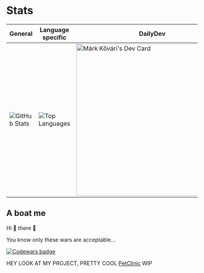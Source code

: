 # Stats

| General | Language specific | DailyDev |
| ------- | ----------------- | --------- |
| ![GitHub Stats][href-github-stats] | ![Top Languages][href-github-stats-top-languages] | <a href="https://app.daily.dev/markkovari"><img src="https://api.daily.dev/devcards/cdccfa4eaf1c4a1d9de0fc4795f1b407.png?r=gwn" width="400" alt="Márk Kővári's Dev Card"/></a>


## A boat me

Hi 👋 there 👋

You know only these wars are acceptable...

[![Codewars badge][href-codewars-badge]][href-codewars-profile]

<!--

In case of emergency please concact me on LinkedIn or via email.
Chechkout my [homepage](https://markkovari-io.vercel.app/), which is heavily WIP

Thank you 🙇

-->

[href-github-stats]: https://github-readme-stats.vercel.app/api?username=markkovari&show_icons=true&count_private=true&theme=transparent
[href-github-stats-top-languages]: https://github-readme-stats.vercel.app/api/top-langs/?username=markkovari&theme=gruvbox&count_private=true
[href-codewars-badge]: https://www.codewars.com/users/markkovari/badges/small
[href-codewars-profile]: https://www.codewars.com/users/markkovari


HEY LOOK AT MY PROJECT, PRETTY COOL [PetClinic](https://github.com/gfa-cc-after/Avengers_PET_Clinic) WIP
